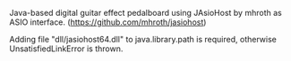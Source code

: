 Java-based digital guitar effect pedalboard using JAsioHost by mhroth as ASIO interface.
(https://github.com/mhroth/jasiohost)

Adding file "dll/jasiohost64.dll" to java.library.path is required, otherwise UnsatisfiedLinkError is thrown.
